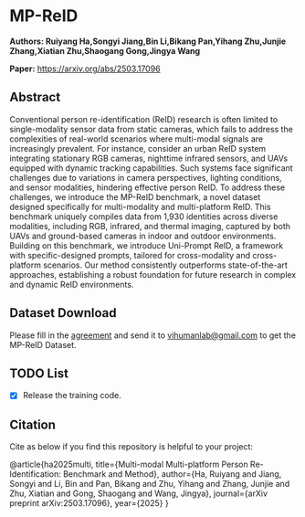 # MP-ReID
**Authors: Ruiyang Ha,Songyi Jiang,Bin Li,Bikang Pan,Yihang Zhu,Junjie Zhang,Xiatian Zhu,Shaogang Gong,Jingya Wang**

**Paper:** https://arxiv.org/abs/2503.17096

## Abstract
Conventional person re-identification (ReID) research is often limited to single-modality sensor data from static cameras, which fails to address the complexities of real-world scenarios where multi-modal signals are increasingly prevalent. For instance, consider an urban ReID system integrating stationary RGB cameras, nighttime infrared sensors, and UAVs equipped with dynamic tracking capabilities. Such systems face significant challenges due to variations in camera perspectives, lighting conditions, and sensor modalities, hindering effective person ReID. To address these challenges, we introduce the MP-ReID benchmark, a novel dataset designed specifically for multi-modality and multi-platform ReID. This benchmark uniquely compiles data from 1,930 identities across diverse modalities, including RGB, infrared, and thermal imaging, captured by both UAVs and ground-based cameras in indoor and outdoor environments. Building on this benchmark, we introduce Uni-Prompt ReID, a framework with specific-designed prompts, tailored for cross-modality and cross-platform scenarios. Our method consistently outperforms state-of-the-art approaches, establishing a robust foundation for future research in complex and dynamic ReID environments.

## Dataset Download

Please fill in the <a href="https://drive.google.com/file/d/1hImLEMcsBB2kNV4McGyksVAumLjZQoUU/view?usp=sharing">agreement</a> and send it to vihumanlab@gmail.com to get the MP-ReID Dataset.

## TODO List

- [x] Release the training code.

## Citation

Cite as below if you find this repository is helpful to your project:

@article{ha2025multi,
            title={Multi-modal Multi-platform Person Re-Identification: Benchmark and Method},
             author={Ha, Ruiyang and Jiang, Songyi and Li, Bin and Pan, Bikang and Zhu, Yihang and Zhang, Junjie and Zhu, Xiatian and Gong, Shaogang and Wang, Jingya},
             journal={arXiv preprint arXiv:2503.17096},
            year={2025}
          }
<!--
**MP-ReID/mp-reid** is a ✨ _special_ ✨ repository because its `README.md` (this file) appears on your GitHub profile.

Here are some ideas to get you started:

- 🔭 I’m currently working on ...
- 🌱 I’m currently learning ...
- 👯 I’m looking to collaborate on ...
- 🤔 I’m looking for help with ...
- 💬 Ask me about ...
- 📫 How to reach me: ...
- 😄 Pronouns: ...
- ⚡ Fun fact: ...
-->
